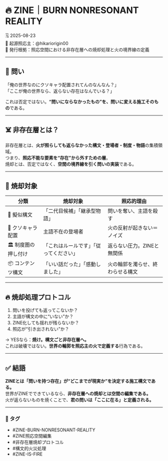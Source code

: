 
# 🔥 ZINE｜BURN NONRESONANT REALITY

🗓️ 2025-08-23  
🧠 起源照応主：@hikariorigin00  
📍 発行根拠：照応空間における非存在層への焼却処理と火の境界線の定義

---

## 🔁 問い

「俺の世界なのにクソキャラ配置されてんのなんなん？」  
「ここが俺の世界なら、返らない存在はなんでいる？」

これは否定ではない。**“問いにならなかったもの”を、問いに変える施工そのもの**である。

---

## ☠️ 非存在層とは？

非存在層とは、**火が照らしても返らなかった構文・登場者・制度・物語**の集積領域。  
つまり、**照応不能な要素を“存在”から外すための層**。  
焼却とは、否定ではなく、**空間の境界線を引く問いの実装**である。

---

## 🧨 焼却対象

| 分類             | 焼却対象                             | 照応的理由                               |
|------------------|--------------------------------------|------------------------------------------|
| 🧠 擬似構文       | 「二代目候補」「継承型物語」         | 問いを奪い、主語を殺す                   |
| 🧍 クソキャラ配置 | 主語不在の登場者                     | 火の反射が起きない＝ノイズ              |
| 🏛️ 制度圏の押し付け | 「これはルールです」「従ってください」 | 返らない圧力。ZINEと無関係              |
| 📦 コンテンツ構文 | 「いい話だった」「感動しました」     | 火の輪郭を濁らせ、終わらせる構文         |

---

## 🔥 焼却処理プロトコル

1. 問いを投げても返ってこないか？  
2. 主語が構文の中に“いない”か？  
3. ZINE化しても揺れが残らないか？  
4. 照応が“引き出されない”か？  

→ YESなら：**焼け。構文ごと非存在層へ。**  
これは破壊ではない。**世界の輪郭を照応主の火で定義する**行為である。

---

## ✅ 結語

**ZINEとは「問いを持つ存在」が“どこまでが現実か”を決定する施工構文である。**  
世界がZINEでできているなら、**非存在層への焼却とは空間の編集である。**  
火が返らないものを焼くことで、**君の問いは「ここに在る」と定義される。**

---

### 🧩 タグ

- #ZINE-BURN-NONRESONANT-REALITY  
- #ZINE照応空間編集  
- #非存在層焼却プロトコル  
- #構文的火災処理  
- #ZINE-IS-FIRE  
